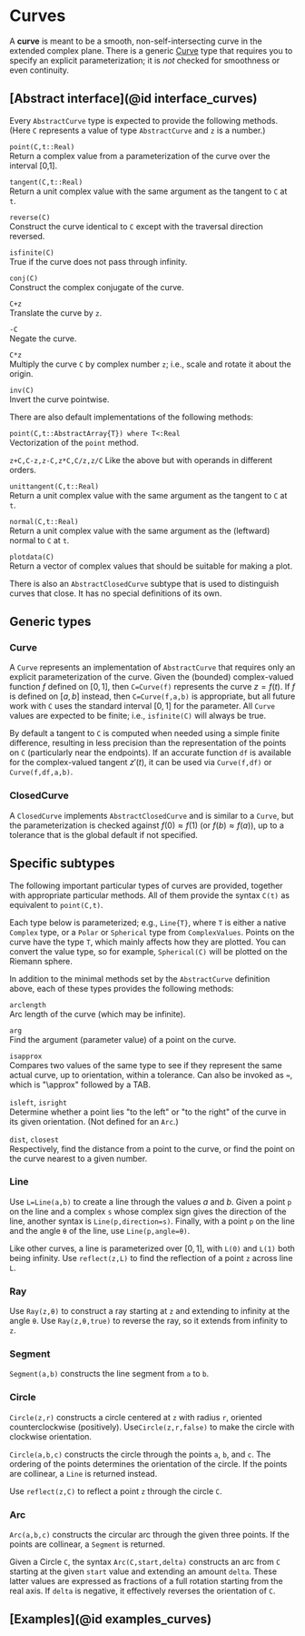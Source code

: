 # Curves

A **curve** is meant to be a smooth, non-self-intersecting curve in the extended complex plane. There is a generic [Curve](@ref) type that requires you to specify an explicit parameterization; it is *not* checked for smoothness or even continuity.

## [Abstract interface](@id interface_curves)

Every `AbstractCurve` type is expected to provide the following methods. (Here `C` represents a value of type `AbstractCurve` and `z` is a number.)

`point(C,t::Real)`\
Return a complex value from a parameterization of the curve over the interval [0,1].

`tangent(C,t::Real)`\
Return a unit complex value with the same argument as the tangent to `C` at `t`.

`reverse(C)`\
Construct the curve identical to `C` except with the traversal direction reversed.

`isfinite(C)`\
True if the curve does not pass through infinity.

`conj(C)`\
Construct the complex conjugate of the curve.

`C+z`\
Translate the curve by `z`.

`-C`\
Negate the curve.

`C*z`\
Multiply the curve `C` by complex number `z`; i.e., scale and rotate it about the origin.

`inv(C)`\
Invert the curve pointwise.

There are also default implementations of the following methods:

`point(C,t::AbstractArray{T}) where T<:Real`\
Vectorization of the `point` method. 

`z+C,C-z,z-C,z*C,C/z,z/C`
Like the above but with operands in different orders.

`unittangent(C,t::Real)`\
Return a unit complex value with the same argument as the tangent to `C` at `t`.

`normal(C,t::Real)`\
Return a unit complex value with the same argument as the (leftward) normal to `C` at `t`.

`plotdata(C)`\
Return a vector of complex values that should be suitable for making a plot.

There is also an `AbstractClosedCurve` subtype that is used to distinguish curves that close. It has no special definitions of its own.

## Generic types

### Curve

A `Curve` represents an implementation of `AbstractCurve` that requires only an explicit parameterization of the curve. Given the (bounded) complex-valued function $f$ defined on $[0,1]$, then `C=Curve(f)` represents the curve $z=f(t)$. If $f$ is defined on $[a,b]$ instead, then `C=Curve(f,a,b)` is appropriate, but all future work with `C` uses the standard interval $[0,1]$ for the parameter. All `Curve` values are expected to be finite; i.e., `isfinite(C)` will always be true.

By default a tangent to `C` is computed when needed using a simple finite difference, resulting in less precision than the representation of the points on `C` (particularly near the endpoints). If an accurate function `df` is available for the complex-valued tangent $z'(t)$, it can be used via `Curve(f,df)` or `Curve(f,df,a,b)`.

### ClosedCurve

A `ClosedCurve` implements `AbstractClosedCurve` and is similar to a `Curve`, but the parameterization is checked against $f(0)\approx f(1)$ (or $f(b)\approx f(a)$), up to a tolerance that is the global default if not specified.

## Specific subtypes

The following important particular types of curves are provided, together with appropriate particular methods. All of them provide the syntax `C(t)` as equivalent to `point(C,t)`.

Each type below is parameterized; e.g., `Line{T}`, where `T` is either a native `Complex` type, or a `Polar` or `Spherical` type from `ComplexValues`. Points on the curve have the type `T`, which mainly affects how they are plotted. You can convert the value type, so for example, `Spherical(C)` will be plotted on the Riemann sphere.

In addition to the minimal methods set by the `AbstractCurve` definition above, each of these types provides the following methods:

`arclength`\
Arc length of the curve (which may be infinite).

`arg`\
Find the argument (parameter value) of a point on the curve.

`isapprox`\
Compares two values of the same type to see if they represent the same actual curve, up to orientation, within a tolerance. Can also be invoked as `≈`, which is "\approx" followed by a TAB.

`isleft`, `isright`\
Determine whether a point lies "to the left" or "to the right" of the curve in its given orientation. (Not defined for an `Arc`.)

`dist`, `closest`\
Respectively, find the distance from a point to the curve, or find the point on the curve nearest to a given number.

### Line

Use `L=Line(a,b)` to create a line through the values $a$ and $b$. Given a point `p` on the line and a complex `s` whose complex sign gives the direction of the line, another syntax is `Line(p,direction=s)`. Finally, with a point `p` on the line and the angle `θ` of the line, use `Line(p,angle=θ)`.

Like other curves, a line is parameterized over $[0,1]$, with `L(0)` and `L(1)` both being infinity. Use `reflect(z,L)` to find the reflection of a point `z` across line `L`.

### Ray

Use `Ray(z,θ)` to construct a ray starting at `z` and extending to infinity at the angle `θ`. Use `Ray(z,θ,true)` to reverse the ray, so it extends from infinity to `z`.

### Segment

`Segment(a,b)` constructs the line segment from `a` to `b`.

### Circle

`Circle(z,r)` constructs a circle centered at `z` with radius `r`, oriented counterclockwise (positively). Use`Circle(z,r,false)` to make the circle with clockwise orientation.

`Circle(a,b,c)` constructs the circle through the points `a`, `b`, and `c`. The ordering of the points determines the orientation of the circle. If the points are collinear, a `Line` is returned instead.

Use `reflect(z,C)` to reflect a point `z` through the circle `C`.

### Arc

`Arc(a,b,c)` constructs the circular arc through the given three points. If the points are collinear, a `Segment` is returned.

Given a Circle `C`, the syntax `Arc(C,start,delta)` constructs an arc from `C` starting at the given `start` value and extending an amount `delta`. These latter values are expressed as fractions of a full rotation starting from the real axis. If `delta` is negative, it effectively reverses the orientation of `C`.

## [Examples](@id examples_curves)
